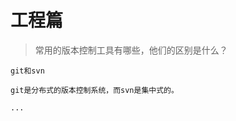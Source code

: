 
# 工程篇


> 常用的版本控制工具有哪些，他们的区别是什么？

```
git和svn

git是分布式的版本控制系统，而svn是集中式的。

...

```

> 

```

```

> 

```

```

> 

```

```

> 

```

```

> 

```

```

> 

```

```

> 

```

```

> 

```

```

> 

```

```


